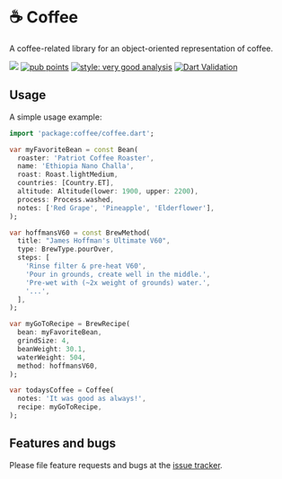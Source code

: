 # ☕️ Coffee

A coffee-related library for an object-oriented representation of coffee.

[![][pub_svg]][pub_url] [![pub points][pub_score_svg]][pub_score_url] [![style: very good analysis][very_good_analysis_svg]][very_good_analysis_url] [![Dart Validation][dart_validation_svg]][dart_validation_url]

## Usage

A simple usage example:

```dart
import 'package:coffee/coffee.dart';

var myFavoriteBean = const Bean(
  roaster: 'Patriot Coffee Roaster',
  name: 'Ethiopia Nano Challa',
  roast: Roast.lightMedium,
  countries: [Country.ET],
  altitude: Altitude(lower: 1900, upper: 2200),
  process: Process.washed,
  notes: ['Red Grape', 'Pineapple', 'Elderflower'],
);

var hoffmansV60 = const BrewMethod(
  title: "James Hoffman's Ultimate V60",
  type: BrewType.pourOver,
  steps: [
    'Rinse filter & pre-heat V60',
    'Pour in grounds, create well in the middle.',
    'Pre-wet with (~2x weight of grounds) water.',
    '...',
  ],
);

var myGoToRecipe = BrewRecipe(
  bean: myFavoriteBean,
  grindSize: 4,
  beanWeight: 30.1,
  waterWeight: 504,
  method: hoffmansV60,
);

var todaysCoffee = Coffee(
  notes: 'It was good as always!',
  recipe: myGoToRecipe,
);
```

## Features and bugs

Please file feature requests and bugs at the [issue tracker][tracker_url].

[tracker_url]: https://github.com/Luckey-Elijah/coffee/issues
[pub_url]: https://pub.dev/packages/coffee
[pub_svg]: https://img.shields.io/pub/v/coffee.svg
[pub_score_url]: https://pub.dev/packages/coffee/score
[pub_score_svg]: https://badges.bar/coffee/pub%20points
[very_good_analysis_url]: https://pub.dev/packages/very_good_analysis
[very_good_analysis_svg]: https://img.shields.io/badge/style-very_good_analysis-B22C89.svg
[dart_validation_url]: https://github.com/Luckey-Elijah/coffee/actions/workflows/dart.yml
[dart_validation_svg]: https://github.com/Luckey-Elijah/coffee/actions/workflows/dart.yml/badge.svg
